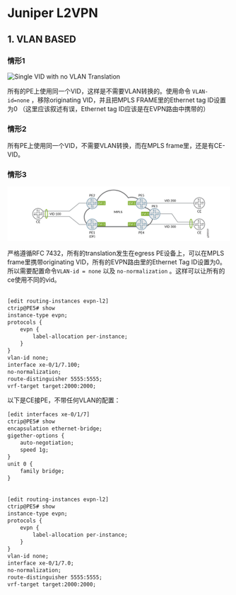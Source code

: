 # Juniper L2VPN



## 1. VLAN BASED

### 情形1 

![ Single VID with no VLAN Translation](https://www.juniper.net/documentation/images/g200518.png)

所有的PE上使用同一个VID，这样是不需要VLAN转换的。使用命令 `VLAN-id=none` ，移除originating VID，并且把MPLS FRAME里的Ethernet tag ID设置为0  （这里应该叙述有误，Ethernet tag ID应该是在EVPN路由中携带的）

### 情形2

所有PE上使用同一个VID，不需要VLAN转换，而在MPLS frame里，还是有CE-VID。

### 情形3

![Multiple VIDs with VLAN Translation](img/g200519.png)

严格遵循RFC 7432，所有的translation发生在egress PE设备上，可以在MPLS frame里携带originating VID，所有的EVPN路由里的Ethernet Tag ID设置为0。所以需要配置命令`VLAN-id = none` 以及 `no-normalization` 。这样可以让所有的ce使用不同的vid。

```

[edit routing-instances evpn-l2]
ctrip@PE5# show 
instance-type evpn;
protocols {
    evpn {
        label-allocation per-instance;
    }
}
vlan-id none;
interface xe-0/1/7.100;
no-normalization;
route-distinguisher 5555:5555;
vrf-target target:2000:2000;
```



以下是CE接PE，不带任何VLAN的配置：

```
[edit interfaces xe-0/1/7]
ctrip@PE5# show 
encapsulation ethernet-bridge;
gigether-options {
    auto-negotiation;
    speed 1g;
}
unit 0 {
    family bridge;
}


[edit routing-instances evpn-l2]
ctrip@PE5# show 
instance-type evpn;
protocols {
    evpn {
        label-allocation per-instance;
    }
}
vlan-id none;
interface xe-0/1/7.0;
no-normalization;
route-distinguisher 5555:5555;
vrf-target target:2000:2000;
```


